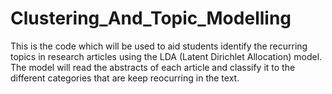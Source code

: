 # Clustering_And_Topic_Modelling

This is the code which will be used to aid students identify the recurring topics in research articles using the LDA (Latent Dirichlet Allocation) model. The model will read the abstracts of each article and classify it to the different categories that are keep reocurring in the text.

